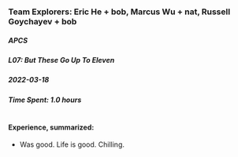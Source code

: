 ### Team Explorers: Eric He + bob, Marcus Wu + nat, Russell Goychayev + bob
##### APCS
##### L07: But These Go Up To Eleven
##### 2022-03-18
##### Time Spent: 1.0 hours
#
#### Experience, summarized:
  * Was good. Life is good. Chilling.
